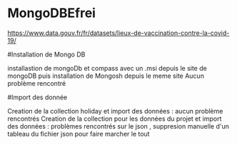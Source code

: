 # MongoDBEfrei
https://www.data.gouv.fr/fr/datasets/lieux-de-vaccination-contre-la-covid-19/


#Installation de Mongo DB


installastion de mongoDb et compass avec un .msi depuis le site de mongoDB
puis installation de Mongosh depuis le meme site 
Aucun problème rencontré


#Import des donnée

Creation de la collection holiday et import des données : aucun problème rencontrés
Creation de la collection pour les données du projet et import des données :
problèmes rencontrés sur le json , suppresion manuelle d'un tableau du fichier json pour faire marcher le tout
